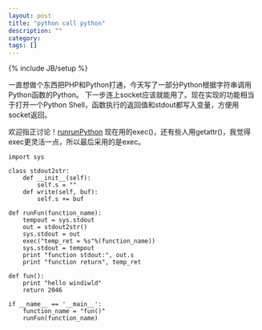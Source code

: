 ```yaml
---
layout: post
title: "python call python"
description: ""
category: 
tags: []
---
```

{% include JB/setup %}

一直想做个东西把PHP和Python打通，今天写了一部分Python根据字符串调用Python函数的Python。
下一步连上socket应该就能用了。现在实现的功能相当于打开一个Python Shell，函数执行的返回值和stdout都写入变量，方便用socket返回。


欢迎指正讨论！[runrunPython](https://github.com/windwild/CodeBox/blob/master/runrunPython.py)
现在用的exec()，还有些人用getattr()，我觉得exec更灵活一点，所以最后采用的是exec。

	import sys

	class stdout2str:
		def __init__(self):
			self.s = ""
		def write(self, buf):
			self.s += buf

	def runFun(function_name):
		tempout = sys.stdout
		out = stdout2str()
		sys.stdout = out
		exec("temp_ret = %s"%(function_name))
		sys.stdout = tempout
		print "function stdout:", out.s
		print "function return", temp_ret

	def fun():
		print "hello windiwld"
		return 2046

	if __name__ == '__main__':
		function_name = "fun()"
		runFun(function_name)